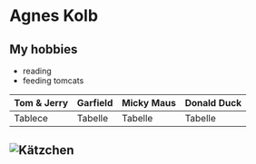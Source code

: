 # Agnes Kolb

## My hobbies


* reading
* feeding tomcats

|Tom & Jerry|Garfield|Micky Maus|Donald Duck|
|-------|-------|-------|-------|
|Tablece|Tabelle|Tabelle|Tabelle|
![Kätzchen](http://media.einfachtierisch.de/thumbnail/600/0/media.einfachtierisch.de/images/2013/01/Junge-Katze-Erziehen.jpg)
-
